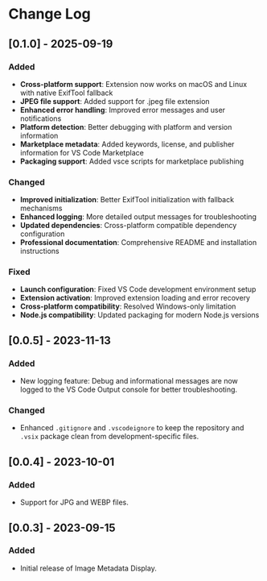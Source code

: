 # Change Log

## [0.1.0] - 2025-09-19

### Added
- **Cross-platform support**: Extension now works on macOS and Linux with native ExifTool fallback
- **JPEG file support**: Added support for .jpeg file extension
- **Enhanced error handling**: Improved error messages and user notifications
- **Platform detection**: Better debugging with platform and version information
- **Marketplace metadata**: Added keywords, license, and publisher information for VS Code Marketplace
- **Packaging support**: Added vsce scripts for marketplace publishing

### Changed
- **Improved initialization**: Better ExifTool initialization with fallback mechanisms
- **Enhanced logging**: More detailed output messages for troubleshooting
- **Updated dependencies**: Cross-platform compatible dependency configuration
- **Professional documentation**: Comprehensive README and installation instructions

### Fixed
- **Launch configuration**: Fixed VS Code development environment setup
- **Extension activation**: Improved extension loading and error recovery
- **Cross-platform compatibility**: Resolved Windows-only limitation
- **Node.js compatibility**: Updated packaging for modern Node.js versions

## [0.0.5] - 2023-11-13

### Added
- New logging feature: Debug and informational messages are now logged to the VS Code Output console for better troubleshooting.

### Changed
- Enhanced `.gitignore` and `.vscodeignore` to keep the repository and `.vsix` package clean from development-specific files.

## [0.0.4] - 2023-10-01

### Added
- Support for JPG and WEBP files.

## [0.0.3] - 2023-09-15

### Added
- Initial release of Image Metadata Display.